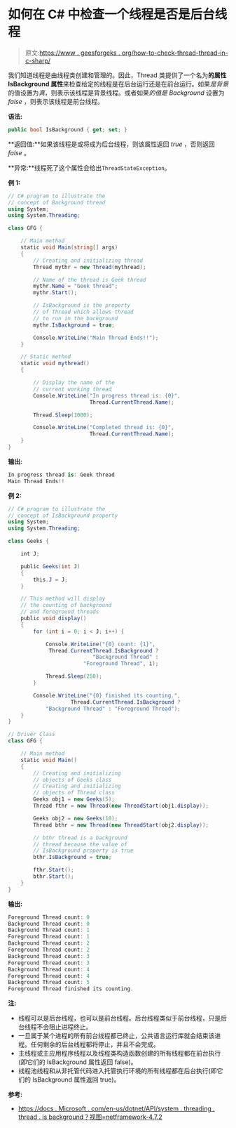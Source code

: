 # 如何在 C# 中检查一个线程是否是后台线程

> 原文:[https://www . geesforgeks . org/how-to-check-thread-thread-in-c-sharp/](https://www.geeksforgeeks.org/how-to-check-whether-a-thread-is-a-background-thread-or-not-in-c-sharp/)

我们知道线程是由线程类创建和管理的。因此，Thread 类提供了一个名为**的属性 IsBackground 属性**来检查给定的线程是在后台运行还是在前台运行。如果*是背景*的值设置为*真*，则表示该线程是背景线程。或者如果*的值是 Background* 设置为 *false* ，则表示该线程是前台线程。

**语法:**

```cs
public bool IsBackground { get; set; }
```

**返回值:**如果该线程是或将成为后台线程，则该属性返回 *true* ，否则返回 *false* 。

**异常:**线程死了这个属性会给出`ThreadStateException`。

**例 1:**

```cs
// C# program to illustrate the
// concept of Background thread
using System;
using System.Threading;

class GFG {

    // Main method
    static void Main(string[] args)
    {
        // Creating and initializing thread
        Thread mythr = new Thread(mythread);

        // Name of the thread is Geek thread
        mythr.Name = "Geek thread";
        mythr.Start();

        // IsBackground is the property
        // of Thread which allows thread
        // to run in the background
        mythr.IsBackground = true;

        Console.WriteLine("Main Thread Ends!!");
    }

    // Static method
    static void mythread()
    {

        // Display the name of the
        // current working thread
        Console.WriteLine("In progress thread is: {0}",
                          Thread.CurrentThread.Name);

        Thread.Sleep(1000);

        Console.WriteLine("Completed thread is: {0}",
                          Thread.CurrentThread.Name);
    }
}
```

**输出:**

```cs
In progress thread is: Geek thread
Main Thread Ends!!

```

**例 2:**

```cs
// C# program to illustrate the
// concept of IsBackground property
using System;
using System.Threading;

class Geeks {

    int J;

    public Geeks(int J)
    {
        this.J = J;
    }

    // This method will display
    // the counting of background
    // and foreground threads
    public void display()
    {
        for (int i = 0; i < J; i++) {

            Console.WriteLine("{0} count: {1}", 
             Thread.CurrentThread.IsBackground ? 
                           "Background Thread" : 
                        "Foreground Thread", i);

            Thread.Sleep(250);
        }

        Console.WriteLine("{0} finished its counting.",
                    Thread.CurrentThread.IsBackground ?
            "Background Thread" : "Foreground Thread");
    }
}

// Driver Class
class GFG {

    // Main method
    static void Main()
    {
        // Creating and initializing
        // objects of Geeks class
        // Creating and initializing 
        // objects of Thread class
        Geeks obj1 = new Geeks(5);
        Thread fthr = new Thread(new ThreadStart(obj1.display));

        Geeks obj2 = new Geeks(10);
        Thread bthr = new Thread(new ThreadStart(obj2.display));

        // bthr thread is a background
        // thread because the value of
        // IsBackground property is true
        bthr.IsBackground = true;

        fthr.Start();
        bthr.Start();
    }
}
```

**输出:**

```cs
Foreground Thread count: 0
Background Thread count: 0
Background Thread count: 1
Foreground Thread count: 1
Background Thread count: 2
Foreground Thread count: 2
Background Thread count: 3
Foreground Thread count: 3
Background Thread count: 4
Foreground Thread count: 4
Background Thread count: 5
Foreground Thread finished its counting.

```

**注:**

*   线程可以是后台线程，也可以是前台线程。后台线程类似于前台线程，只是后台线程不会阻止进程终止。
*   一旦属于某个进程的所有前台线程都已终止，公共语言运行库就会结束该进程。任何剩余的后台线程都将停止，并且不会完成。
*   主线程或主应用程序线程以及线程类构造函数创建的所有线程都在前台执行(即它们的 IsBackground 属性返回 false)。
*   线程池线程和从非托管代码进入托管执行环境的所有线程都在后台执行(即它们的 IsBackground 属性返回 true)。

**参考:**

*   [https://docs . Microsoft . com/en-us/dotnet/API/system . threading . thread . is background？视图=netframework-4.7.2](https://docs.microsoft.com/en-us/dotnet/api/system.threading.thread.isbackground?view=netframework-4.7.2)